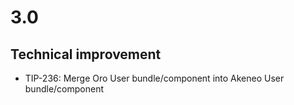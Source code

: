 # 3.0

## Technical improvement

- TIP-236: Merge Oro User bundle/component into Akeneo User bundle/component 
